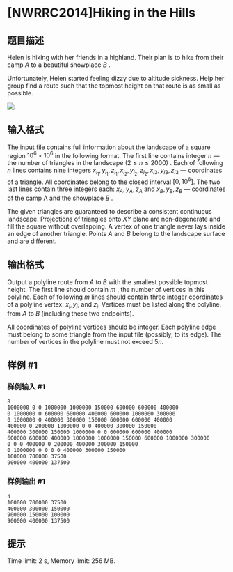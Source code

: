 # [NWRRC2014]Hiking in the Hills

## 题目描述



Helen is hiking with her friends in a highland. Their plan is to hike from their camp $A$ to a beautiful showplace $B$ .

Unfortunately, Helen started feeling dizzy due to altitude sickness. Help her group find a route such that the topmost height on that route is as small as possible.

![](https://cdn.luogu.com.cn/upload/image_hosting/o2199eky.png)


## 输入格式



The input file contains full information about the landscape of a square region $10^{6} \times 10^{6}$ in the following format. The first line contains integer $n$ — the number of triangles in the landscape $(2 \le n \le 2000)$ . Each of following $n$ lines contains nine integers $x_{i_1}, y_{i_1}, z_{i_1}, x_{i_2}, y_{i_2}, z_{i_2}, x_{i3}, y_{i3}, z_{i3}$ — coordinates of a triangle. All coordinates belong to the closed interval $[0 , 10^{6}]$. The two last lines contain three integers each: $x_{A}, y_{A}, z_{A}$ and $x_{B}, y_{B}, z_{B}$ — coordinates of the camp A and the showplace $B$ .

The given triangles are guaranteed to describe a consistent continuous landscape. Projections of triangles onto $XY$ plane are non-degenerate and fill the square without overlapping. A vertex of one triangle never lays inside an edge of another triangle. Points $A$ and $B$ belong to the landscape surface and are different.



## 输出格式



Output a polyline route from $A$ to $B$ with the smallest possible topmost height. The first line should contain $m$ , the number of vertices in this polyline. Each of following $m$ lines should contain three integer coordinates of a polyline vertex: $x_{i}, y_{i},$ and $z_{i}.$ Vertices must be listed along the polyline, from $A$ to $B$ (including these two endpoints).

All coordinates of polyline vertices should be integer. Each polyline edge must belong to some triangle from the input file (possibly, to its edge). The number of vertices in the polyline must not exceed $5n$.



## 样例 #1

### 样例输入 #1
```
8
1000000 0 0 1000000 1000000 150000 600000 600000 400000
0 1000000 0 600000 600000 400000 600000 1000000 300000
0 1000000 0 400000 300000 150000 600000 600000 400000
400000 0 200000 1000000 0 0 400000 300000 150000
400000 300000 150000 1000000 0 0 600000 600000 400000
600000 600000 400000 1000000 1000000 150000 600000 1000000 300000
0 0 0 400000 0 200000 400000 300000 150000
0 1000000 0 0 0 0 400000 300000 150000
100000 700000 37500
900000 400000 137500
```

### 样例输出 #1

```
4
100000 700000 37500
400000 300000 150000
900000 150000 100000
900000 400000 137500
```

## 提示

Time limit: 2 s, Memory limit: 256 MB. 


